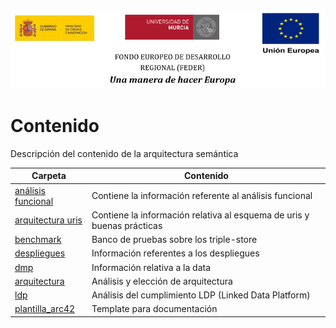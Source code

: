 ![](/arquitectura/integracion/resources/logos_feder.png)

# Contenido

Descripción del contenido de la arquitectura semántica

| Carpeta                                                                                                                                       | Contenido                                                              |
| --------------------------------------------------------------------------------------------------------------------------------------------- | ---------------------------------------------------------------------- |
| [análisis funcional](https://github.com/HerculesCRUE/ib-asio-docs-/tree/master/hito_2/arquitectura/arquitectura_semantica/analisis_funcional) | Contiene la información referente al análisis funcional                |
| [arquitectura uris](https://github.com/HerculesCRUE/ib-asio-docs-/tree/master/hito_2/arquitectura/arquitectura_semantica/arquitectura_uris)   | Contiene la información relativa al esquema de uris y buenas prácticas |
| [benchmark](https://github.com/HerculesCRUE/ib-asio-docs-/tree/master/hito_2/arquitectura/arquitectura_semantica/benchmark)                   | Banco de pruebas sobre los triple-store                                |
| [despliegues](https://github.com/HerculesCRUE/ib-asio-docs-/tree/master/hito_2/arquitectura/arquitectura_semantica/despliegues)               | Información referentes a los despliegues                               |
| [dmp](https://github.com/HerculesCRUE/ib-asio-docs-/tree/master/hito_2/arquitectura/arquitectura_semantica/dmp)                               | Información relativa a la data                                         |
| [arquitectura](https://github.com/HerculesCRUE/ib-asio-docs-/tree/master/hito_2/arquitectura/arquitectura_semantica/documento_arquitectura)   | Análisis y elección de arquitectura                                    |
| [ldp](https://github.com/HerculesCRUE/ib-asio-docs-/tree/master/hito_2/arquitectura/arquitectura_semantica/ldp)                               | Análisis del cumplimiento LDP (Linked Data Platform)                   |
| [plantilla_arc42](https://github.com/HerculesCRUE/ib-asio-docs-/tree/master/hito_2/arquitectura/arquitectura_semantica/plantilla_arc42)       | Template para documentación                                            |
